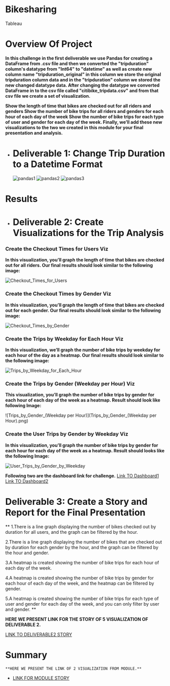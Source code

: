# Bikesharing
Tableau 
# Overview Of Project

  **In this challenge in the first deliverable we use Pandas for creating a DataFrame from .csv file and then we converted the "tripduration" column's datatype from "Int64" to "datetime" as well as create new column name "tripduration_original" in this column we store the original tripduration column data and in the "tripduration" column we stored the new changed datatype data.
  After changing the datatype we converted DataFrame in to the csv file called "citibike_tripdata.csv" and from that csv file we create a set of visualization.**
  
  
  **Show the length of time that bikes are checked out for all riders and genders Show the number of bike trips for all riders and genders for each hour of each day of the week Show the number of bike trips for each type of user and gender for each day of the week. Finally, we’ll add these new visualizations to the two we created in this module for your final presentation and analysis.**
  
* # Deliverable 1: Change Trip Duration to a Datetime Format
  ![pandas1](pandas1.png)
  ![pandas2](pandas2.png)
  ![pandas3](pandas3.png)
  

# Results
* # Deliverable 2: Create Visualizations for the Trip Analysis
### Create the Checkout Times for Users Viz
**In this visualization, you’ll graph the length of time that bikes are checked out for all riders.
Our final results should look similar to the following image:**

![Checkout_Times_for_Users](Checkout_Times_for_Users.png)
### Create the Checkout Times by Gender Viz
**In this visualization, you’ll graph the length of time that bikes are checked out for each gender.
 Our final results should look similar to the following image:**

![Checkout_Times_by_Gender](Checkout_Times_by_Gender.png)

### Create the Trips by Weekday for Each Hour Viz
**In this visualization, we’ll graph the number of bike trips by weekday for each hour of the day as a heatmap.
Our final results should look similar to the following image:**

![Trips_by_Weekday_for_Each_Hour](Trips_by_Weekday_for_Each_Hour.png)

### Create the Trips by Gender (Weekday per Hour) Viz
**This visualization, you’ll graph the number of bike trips by gender for each hour of each day of the week as a heatmap.
Result should look like following Image:**

![Trips_by_Gender_(Weekday per Hour)](Trips_by_Gender_(Weekday per Hour).png)

### Create the User Trips by Gender by Weekday Viz
**In this visualization, you’ll graph the number of bike trips by gender for each hour for each day of the week as a heatmap.
Result should looks like the following Image:**

![User_Trips_by_Gender_by_Weekday](User_Trips_by_Gender_by_Weekday.png)

**Following two are the dashboard link for challenge.**
[Link TO Dashboard1](https://public.tableau.com/views/tripDashboard2/UTBYGenderByWeekdayD?:language=en-US&publish=yes&:display_count=n&:origin=viz_share_link)
[Link TO Dashboard2](https://public.tableau.com/views/tripDashboard1/TripsbyWfEHD?:language=en-US&publish=yes&:display_count=n&:origin=viz_share_link)


 # Deliverable 3: Create a Story and Report for the Final Presentation
 ** 1.There is a line graph displaying the number of bikes checked out by duration for all users, and the graph can be filtered by the hour.
 
   2.There is a line graph displaying the number of bikes that are checked out by duration for each gender by the hour, and the graph can be filtered by the hour and        gender.
   
   3.A heatmap is created showing the number of bike trips for each hour of each day of the week.
   
   4.A heatmap is created showing the number of bike trips by gender for each hour of each day of the week, and the heatmap can be filtered by gender.
   
   5.A heatmap is created showing the number of bike trips for each type of user and gender for each day of the week, and you can only filter by user and gender. **
   
  **HERE WE PRESENT LINK FOR THE STORY OF 5 VISUALIZATION OF DELIVERABLE 2.**
    
 [LINK TO DELIVERABLE2 STORY](https://public.tableau.com/views/Bikesharing_challenge_story/Bikesharing_challenge_story?:language=en-US&:display_count=n&:origin=viz_share_link)


# Summary
    **HERE WE PRESENT THE LINK OF 2 VISUALIZATION FROM MODULE.**
   * [LINK FOR MODULE STORY](https://public.tableau.com/views/NYCStory_16747677190670/NYCStory?:language=en-US&publish=yes&:display_count=n&:origin=viz_share_link)


